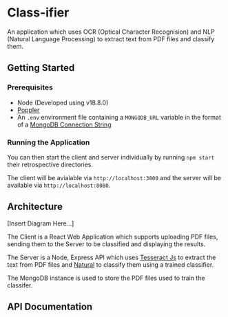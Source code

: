 # Class-ifier
An application which uses OCR (Optical Character Recognision) and NLP (Natural Language Processing) to extract text from PDF files and classify them.

## Getting Started

### Prerequisites

* Node (Developed using v18.8.0)
* [Poppler](https://www.npmjs.com/package/node-poppler)
* An `.env` environment file containing a `MONGODB_URL` variable in the format of a [MongoDB Connection String](https://www.mongodb.com/docs/manual/reference/connection-string/)


### Running the Application

You can then start the client and server individually by running `npm start` their retrospective directories.

The client will be avialable via `http://localhost:3000` and the server will be available via `http://localhost:8080`.

## Architecture

[Insert Diagram Here...]

The Client is a React Web Application which supports uploading PDF files, sending them to the Server to be classified and displaying the results.

The Server is a Node, Express API which uses [Tesseract Js](https://tesseract.projectnaptha.com/) to extract the text from PDF files and [Natural](https://naturalnode.github.io/natural/) to classify them using a trained classifier.

The MongoDB instance is used to store the PDF files used to train the classifer.

## API Documentation


